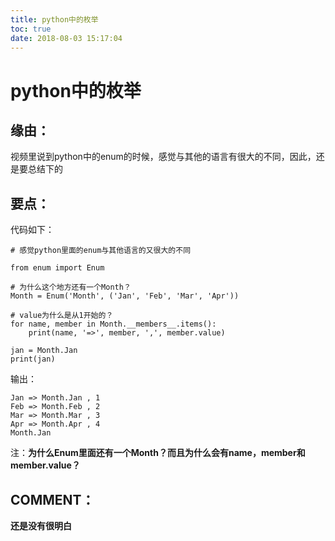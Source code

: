 ```yaml
---
title: python中的枚举
toc: true
date: 2018-08-03 15:17:04
---
```

# python中的枚举



## 缘由：


视频里说到python中的enum的时候，感觉与其他的语言有很大的不同，因此，还是要总结下的


## 要点：


代码如下：


    # 感觉python里面的enum与其他语言的又很大的不同

    from enum import Enum

    # 为什么这个地方还有一个Month？
    Month = Enum('Month', ('Jan', 'Feb', 'Mar', 'Apr'))

    # value为什么是从1开始的？
    for name, member in Month.__members__.items():
        print(name, '=>', member, ',', member.value)

    jan = Month.Jan
    print(jan)


输出：


    Jan => Month.Jan , 1
    Feb => Month.Feb , 2
    Mar => Month.Mar , 3
    Apr => Month.Apr , 4
    Month.Jan


注：**为什么Enum里面还有一个Month？而且为什么会有name，member和member.value？**


## COMMENT：


**还是没有很明白**
